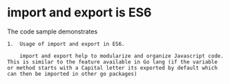 # import and export is ES6

The code sample demonstrates 
	
	1.  Usage of import and export in ES6. 

		import and export help to modularize and organize Javascript code. This is similar to the feature available in Go lang (if the variable or method starts with a Capital letter its exported by default which can then be imported in other go packages)